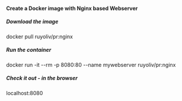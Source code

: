 #### Create a Docker image with Nginx based Webserver

##### Download the image

docker pull ruyoliv/pr:nginx

##### Run the container

docker run -it --rm -p 8080:80 --name mywebserver ruyoliv/pr:nginx

##### Check it out - in the browser

localhost:8080
